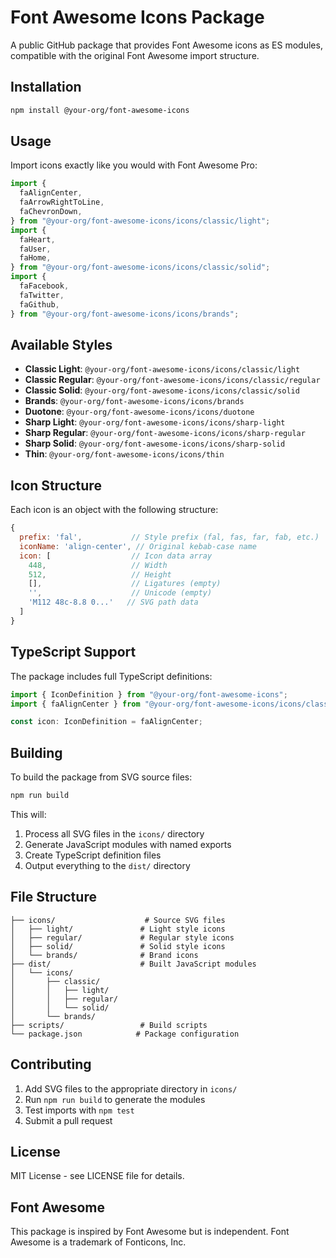 # Font Awesome Icons Package

A public GitHub package that provides Font Awesome icons as ES modules, compatible with the original Font Awesome import structure.

## Installation

```bash
npm install @your-org/font-awesome-icons
```

## Usage

Import icons exactly like you would with Font Awesome Pro:

```javascript
import {
  faAlignCenter,
  faArrowRightToLine,
  faChevronDown,
} from "@your-org/font-awesome-icons/icons/classic/light";
import {
  faHeart,
  faUser,
  faHome,
} from "@your-org/font-awesome-icons/icons/classic/solid";
import {
  faFacebook,
  faTwitter,
  faGithub,
} from "@your-org/font-awesome-icons/icons/brands";
```

## Available Styles

- **Classic Light**: `@your-org/font-awesome-icons/icons/classic/light`
- **Classic Regular**: `@your-org/font-awesome-icons/icons/classic/regular`
- **Classic Solid**: `@your-org/font-awesome-icons/icons/classic/solid`
- **Brands**: `@your-org/font-awesome-icons/icons/brands`
- **Duotone**: `@your-org/font-awesome-icons/icons/duotone`
- **Sharp Light**: `@your-org/font-awesome-icons/icons/sharp-light`
- **Sharp Regular**: `@your-org/font-awesome-icons/icons/sharp-regular`
- **Sharp Solid**: `@your-org/font-awesome-icons/icons/sharp-solid`
- **Thin**: `@your-org/font-awesome-icons/icons/thin`

## Icon Structure

Each icon is an object with the following structure:

```javascript
{
  prefix: 'fal',           // Style prefix (fal, fas, far, fab, etc.)
  iconName: 'align-center', // Original kebab-case name
  icon: [                  // Icon data array
    448,                   // Width
    512,                   // Height
    [],                    // Ligatures (empty)
    '',                    // Unicode (empty)
    'M112 48c-8.8 0...'   // SVG path data
  ]
}
```

## TypeScript Support

The package includes full TypeScript definitions:

```typescript
import { IconDefinition } from "@your-org/font-awesome-icons";
import { faAlignCenter } from "@your-org/font-awesome-icons/icons/classic/light";

const icon: IconDefinition = faAlignCenter;
```

## Building

To build the package from SVG source files:

```bash
npm run build
```

This will:

1. Process all SVG files in the `icons/` directory
2. Generate JavaScript modules with named exports
3. Create TypeScript definition files
4. Output everything to the `dist/` directory

## File Structure

```
├── icons/                    # Source SVG files
│   ├── light/               # Light style icons
│   ├── regular/             # Regular style icons
│   ├── solid/               # Solid style icons
│   └── brands/              # Brand icons
├── dist/                    # Built JavaScript modules
│   └── icons/
│       ├── classic/
│       │   ├── light/
│       │   ├── regular/
│       │   └── solid/
│       └── brands/
├── scripts/                 # Build scripts
└── package.json            # Package configuration
```

## Contributing

1. Add SVG files to the appropriate directory in `icons/`
2. Run `npm run build` to generate the modules
3. Test imports with `npm test`
4. Submit a pull request

## License

MIT License - see LICENSE file for details.

## Font Awesome

This package is inspired by Font Awesome but is independent. Font Awesome is a trademark of Fonticons, Inc.
